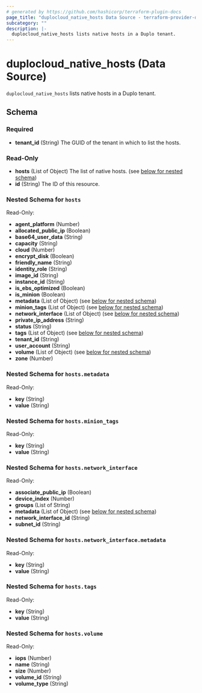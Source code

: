 ```yaml
---
# generated by https://github.com/hashicorp/terraform-plugin-docs
page_title: "duplocloud_native_hosts Data Source - terraform-provider-duplocloud"
subcategory: ""
description: |-
  duplocloud_native_hosts lists native hosts in a Duplo tenant.
---
```


# duplocloud_native_hosts (Data Source)

`duplocloud_native_hosts` lists native hosts in a Duplo tenant.



<!-- schema generated by tfplugindocs -->
## Schema

### Required

- **tenant_id** (String) The GUID of the tenant in which to list the hosts.

### Read-Only

- **hosts** (List of Object) The list of native hosts. (see [below for nested schema](#nestedatt--hosts))
- **id** (String) The ID of this resource.

<a id="nestedatt--hosts"></a>
### Nested Schema for `hosts`

Read-Only:

- **agent_platform** (Number)
- **allocated_public_ip** (Boolean)
- **base64_user_data** (String)
- **capacity** (String)
- **cloud** (Number)
- **encrypt_disk** (Boolean)
- **friendly_name** (String)
- **identity_role** (String)
- **image_id** (String)
- **instance_id** (String)
- **is_ebs_optimized** (Boolean)
- **is_minion** (Boolean)
- **metadata** (List of Object) (see [below for nested schema](#nestedobjatt--hosts--metadata))
- **minion_tags** (List of Object) (see [below for nested schema](#nestedobjatt--hosts--minion_tags))
- **network_interface** (List of Object) (see [below for nested schema](#nestedobjatt--hosts--network_interface))
- **private_ip_address** (String)
- **status** (String)
- **tags** (List of Object) (see [below for nested schema](#nestedobjatt--hosts--tags))
- **tenant_id** (String)
- **user_account** (String)
- **volume** (List of Object) (see [below for nested schema](#nestedobjatt--hosts--volume))
- **zone** (Number)

<a id="nestedobjatt--hosts--metadata"></a>
### Nested Schema for `hosts.metadata`

Read-Only:

- **key** (String)
- **value** (String)


<a id="nestedobjatt--hosts--minion_tags"></a>
### Nested Schema for `hosts.minion_tags`

Read-Only:

- **key** (String)
- **value** (String)


<a id="nestedobjatt--hosts--network_interface"></a>
### Nested Schema for `hosts.network_interface`

Read-Only:

- **associate_public_ip** (Boolean)
- **device_index** (Number)
- **groups** (List of String)
- **metadata** (List of Object) (see [below for nested schema](#nestedobjatt--hosts--network_interface--metadata))
- **network_interface_id** (String)
- **subnet_id** (String)

<a id="nestedobjatt--hosts--network_interface--metadata"></a>
### Nested Schema for `hosts.network_interface.metadata`

Read-Only:

- **key** (String)
- **value** (String)



<a id="nestedobjatt--hosts--tags"></a>
### Nested Schema for `hosts.tags`

Read-Only:

- **key** (String)
- **value** (String)


<a id="nestedobjatt--hosts--volume"></a>
### Nested Schema for `hosts.volume`

Read-Only:

- **iops** (Number)
- **name** (String)
- **size** (Number)
- **volume_id** (String)
- **volume_type** (String)


